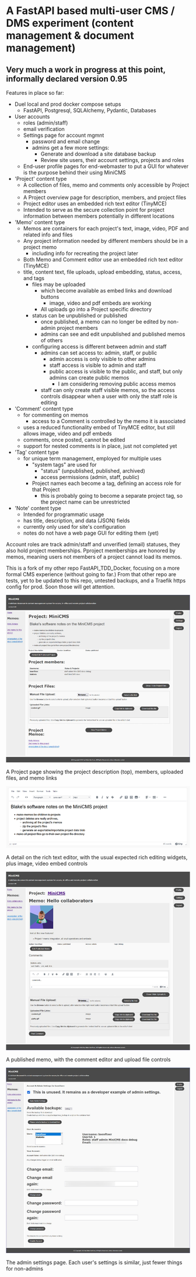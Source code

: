# A FastAPI based multi-user CMS / DMS experiment (content management & document management)

## Very much a work in progress at this point, informally declared version 0.95

Features in place so far:

- Duel local and prod docker compose setups
  - FastAPI, Postgresql, SQLAlchemy, Pydantic, Databases
- User accounts
  - roles (admin/staff)
  - email verification
  - Settings page for account mgmnt
    - password and email change
    - admins get a few more settings:
      - Generate and download a site database backup
      - Review site users, their account settings, projects and roles
  - End-user profile pages for end-webmaster to put a GUI for whatever is the purpose behind their using MiniCMS
- 'Project' content type
  - A collection of files, memo and comments only accessible by Project members
  - A Project overview page for description, members, and project files
  - Project editor uses an embedded rich text editor (TinyMCE)
  - Intended to serve as the secure collection point for project information between members potentially in different locations
- 'Memo' content type
  - Memos are containers for each project's text, image, video, PDF and related info and files
  - Any project information needed by different members should be in a project memo
    - including info for recreating the project later
  - Both Memo and Comment editor use an embedded rich text editor (TinyMCE)
  - title, content text, file uploads, upload embedding, status, access, and tags
    - files may be uploaded
      - which become available as embed links and download buttons
        - image, video and pdf embeds are working
      - All uploads go into a Project specific directory
    - status can be unpublished or published
      - once published, a memo can no longer be edited by non-admin project members
      - admins can see and edit unpublished and published memos of others
    - configuring access is different between admin and staff
      - admins can set access to: admin, staff, or public
        - admin access is only visible to other admins
        - staff access is visible to admin and staff
        - public access is visible to the public, and staff, but only admins can create public memos
          - I am considering removing public access memos
      - staff can only create staff visible memos, so the access controls disappear when a user with only the staff role is editing
- 'Comment' content type
  - for commenting on memos
    - access to a Comment is controlled by the memo it is associated
  - uses a reduced functionality embed of TinyMCE editor, but still allows image, video and pdf embeds
  - comments, once posted, cannot be edited
  - support for nested comments is in place, just not completed yet
- 'Tag' content type
  - for unique term management, employed for multiple uses
    - "system tags" are used for
      - "status" (unpublished, published, archived)
      - access permissions (admin, staff, public)
    - Project names each become a tag, defining an access role for that Project
      - this is probably going to become a separate project tag, so the project name can be unrestricted
- 'Note' content type
  - Intended for programmatic usage
  - has title, description, and data (JSON) fields
  - currently only used for site's configuration
  - notes do not have a web page GUI for editing them (yet)

Account roles are track admin/staff and unverified (email) statuses, they also hold project memberships.
Pproject memberships are honored by memos, meaning users not members of a project cannot load its memos.

This is a fork of my other repo FastAPI_TDD_Docker, focusing on a more formal CMS experience (without going to far.)
From that other repo are tests, yet to be updated to this repo, untested backups, and a Traefik https config for prod.
Soon those will get attention.

![webpage screen shot](/src/app/static/MiniCMS-project.jpg)

A Project page showing the project description (top), members, uploaded files, and memo links

![webpage screen shot](/src/app/static/MiniCMS-richEditor.jpg)

A detail on the rich text editor, with the usual expected rich editing widgets, plus image, video embed controls

![webpage screen shot](/src/app/static/MiniCMS-memo.jpg)

A published memo, with the comment editor and upload file controls

![webpage screen shot](/src/app/static/MiniCMS-adminSettings.jpg)

The admin settings page. Each user's settings is similar, just fewer things for non-admins
